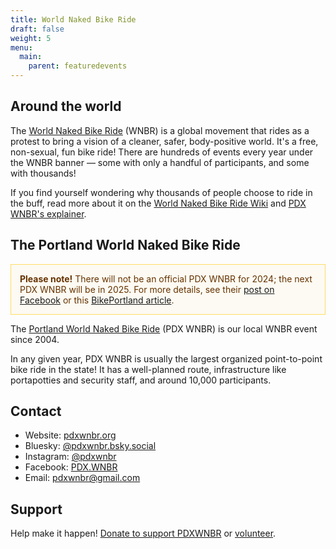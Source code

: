 ```yaml
---
title: World Naked Bike Ride
draft: false
weight: 5
menu:
  main:
    parent: featuredevents
---
```


## Around the world

The [World Naked Bike Ride](http://worldnakedbikeride.org/) (WNBR) is a global movement that rides as a protest to bring a vision of a cleaner, safer, body-positive world. It's a free, non-sexual, fun bike ride! There are hundreds of events every year under the WNBR banner — some with only a handful of participants, and some with thousands! 

If you find yourself wondering why thousands of people choose to ride in the buff, read more about it on the [World Naked Bike Ride Wiki](http://wiki.worldnakedbikeride.org/index.php?title=About) and [PDX WNBR's explainer](https://pdxwnbr.org/why/). 


## The Portland World Naked Bike Ride

<p style="padding: 1em; color: #663300; border: 1px solid #FFDD66; background: #FCFAF2;">
<strong>Please note!</strong> There will not be an official PDX WNBR for 2024; the next PDX WNBR will be in 2025. For more details, see their <a href="https://www.facebook.com/PDX.WNBR/posts/pfbid0qACksHrTkYkNC3iQBWFKdsXxCKVgHh9jZuzMH3NAADNXJ7kZ2SSWEd7XzU7Mnrdtl">post on Facebook</a> or this <a href="https://bikeportland.org/2024/06/12/portlands-world-naked-bike-ride-will-take-the-year-off-387451">BikePortland article</a>.</p>

The [Portland World Naked Bike Ride](https://pdxwnbr.org) (PDX WNBR) is our local WNBR event since 2004. 

In any given year, PDX WNBR is usually the largest organized point-to-point bike ride in the state! It has a well-planned route, infrastructure like portapotties and security staff, and around 10,000 participants. 


## Contact

* Website: [pdxwnbr.org](https://pdxwnbr.org)
* Bluesky: [@pdxwnbr.bsky.social](https://bsky.app/profile/pdxwnbr.bsky.social)
* Instagram: [@pdxwnbr](https://www.instagram.com/pdxwnbr/)
* Facebook: [PDX.WNBR](https://www.facebook.com/PDX.WNBR)
* Email: [pdxwnbr@gmail.com](mailto:pdxwnbr@gmail.com)

## Support

Help make it happen! <a href="https://www.paypal.com/cgi-bin/webscr?cmd=_s-xclick&hosted_button_id=HYGT4BR38SRDW" target="_blank">Donate to support PDXWNBR</a> or [volunteer](https://pdxwnbr.org/volunteer/).

